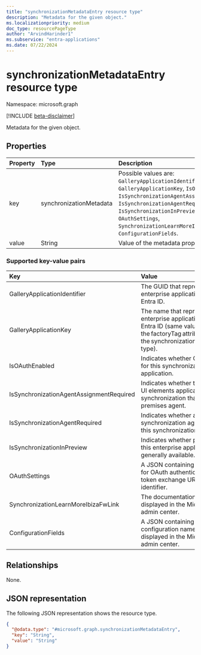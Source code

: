 ```yaml
---
title: "synchronizationMetadataEntry resource type"
description: "Metadata for the given object."
ms.localizationpriority: medium
doc_type: resourcePageType
author: "ArvindHarinder1"
ms.subservice: "entra-applications"
ms.date: 07/22/2024
---
```


# synchronizationMetadataEntry resource type

Namespace: microsoft.graph

[!INCLUDE [beta-disclaimer](../../includes/beta-disclaimer.md)]

Metadata for the given object.

## Properties
| Property       | Type    |Description|
|:---------------|:--------|:----------|
|key|synchronizationMetadata|Possible values are: `GalleryApplicationIdentifier`, `GalleryApplicationKey`, `IsOAuthEnabled`, `IsSynchronizationAgentAssignmentRequired`, `IsSynchronizationAgentRequired`, `IsSynchronizationInPreview`, `OAuthSettings`, `SynchronizationLearnMoreIbizaFwLink`, `ConfigurationFields`. |
|value|String|Value of the metadata property.|

### Supported key-value pairs
| Key       |Value|
|:---------------|:----------|
|GalleryApplicationIdentifier|The GUID that represents this enterprise application in Microsoft Entra ID.   |
|GalleryApplicationKey | The name that represents this enterprise application in Microsoft Entra ID (same value as the factoryTag attribute within the synchronizationTemplate resource type).   |
|IsOAuthEnabled  |Indicates whether OAuth is enabled for this synchronization job's application.  |
|IsSynchronizationAgentAssignmentRequired |Indicates whether to display certain UI elements applicable only during synchronization that requires an on-premises agent.  |
|IsSynchronizationAgentRequired |Indicates whether an on-premises synchronization agent is required for this synchronization job. |
|IsSynchronizationInPreview  |Indicates whether provisioning for this enterprise application is generally available.  |
|OAuthSettings |A JSON containing values necessary for OAuth authentication, such as the token exchange URI and client identifier.  |
|SynchronizationLearnMoreIbizaFwLink |The documentation link that's displayed in the Microsoft Entra admin center.  |
|ConfigurationFields |A JSON containing the textbox configuration names that are displayed in the Microsoft Entra admin center. |

## Relationships
None.

## JSON representation

The following JSON representation shows the resource type.
<!-- {
  "blockType": "resource",
  "@odata.type": "microsoft.graph.synchronizationMetadataEntry"
}
-->
``` json
{
  "@odata.type": "#microsoft.graph.synchronizationMetadataEntry",
  "key": "String",
  "value": "String"
}
```

<!-- uuid: 8fcb5dbc-d5aa-4681-8e31-b001d5168d79
2015-10-25 14:57:30 UTC -->
<!--
{
  "type": "#page.annotation",
  "description": "metadataEntry resource",
  "keywords": "",
  "section": "documentation",
  "tocPath": "",
  "suppressions": []
}
-->
